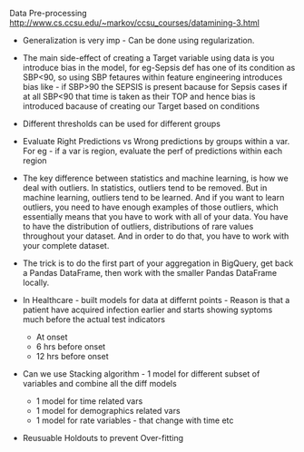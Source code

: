 Data Pre-processing http://www.cs.ccsu.edu/~markov/ccsu_courses/datamining-3.html 

* Generalization is very imp - Can be done using regularization.
* The main side-effect of creating a Target variable using data is you introduce bias in the model, for eg-Sepsis def has one of its condition as SBP<90, so using SBP fetaures within feature engineering introduces bias like - if SBP>90 the SEPSIS is present bacause for Sepsis cases if at all SBP<90 that time is taken as their TOP and hence bias is introduced bacause of creating our Target based on conditions
* Different thresholds can be used for different groups
* Evaluate Right Predictions vs Wrong predictions by groups within a var. For eg - if a var is region, evaluate the perf of predictions within each region
* The key difference between statistics and machine learning, is how we deal with outliers. In statistics, outliers tend to be removed. But in machine learning, outliers tend to be learned. And if you want to learn outliers, you need to have enough examples of those outliers, which essentially means that you have to work with all of your data. You have to have the distribution of outliers, distributions of rare values throughout your dataset. And in order to do that, you have to work with your complete dataset.
* The trick is to do the first part of your aggregation in BigQuery, get back a Pandas DataFrame, then work with the smaller Pandas DataFrame locally.

* In Healthcare - built models for data at differnt points - Reason is that a patient have acquired infection earlier and starts showing syptoms much before the actual test indicators
  * At onset
  * 6 hrs before onset
  * 12 hrs before onset
  
* Can we use Stacking algorithm - 1 model for different subset of variables and combine all the diff models
  * 1 model for time related vars
  * 1 model for demographics related vars
  * 1 model for rate variables - that change with time etc

* Reusuable Holdouts to prevent Over-fitting


